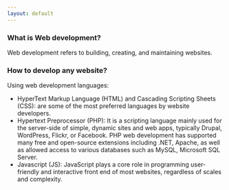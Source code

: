 ```yaml
---
layout: default
---
```


### What is Web development?
Web development refers to building, creating, and maintaining websites. 

### How to develop any website?
Using web development languages:
* HyperText Markup Language (HTML) and Cascading Scripting Sheets (CSS): are some of the most preferred languages by website developers. 
* Hypertext Preprocessor (PHP): It is a scripting language mainly used for the server-side of simple, dynamic sites and web apps, typically Drupal, WordPress, Flickr, or Facebook. PHP web development has supported many free and open-source extensions including .NET, Apache, as well as allowed access to various databases such as MySQL, Microsoft SQL Server.
* Javascript (JS): JavaScript plays a core role in programming user-friendly and interactive front end of most websites, regardless of scales and complexity.

